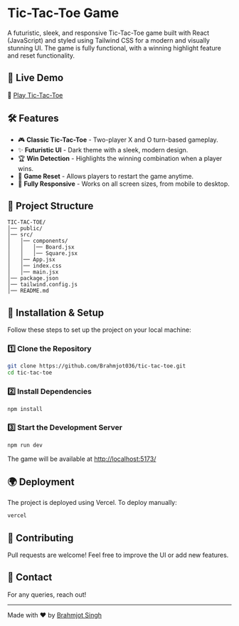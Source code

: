 # Tic-Tac-Toe Game

A futuristic, sleek, and responsive Tic-Tac-Toe game built with React (JavaScript) and styled using Tailwind CSS for a modern and visually stunning UI. The game is fully functional, with a winning highlight feature and reset functionality.

## 🚀 Live Demo

🔗 [Play Tic-Tac-Toe](https://tic-tac-toe-lilac-beta.vercel.app/)

## 🛠 Features

- 🎮 **Classic Tic-Tac-Toe** - Two-player X and O turn-based gameplay.
- ✨ **Futuristic UI** - Dark theme with a sleek, modern design.
- 🏆 **Win Detection** - Highlights the winning combination when a player wins.
- 🔄 **Game Reset** - Allows players to restart the game anytime.
- 📱 **Fully Responsive** - Works on all screen sizes, from mobile to desktop.

## 📂 Project Structure

```
TIC-TAC-TOE/
│── public/
│── src/
│   │── components/
│   │   │── Board.jsx
│   │   │── Square.jsx
│   │── App.jsx
│   │── index.css
│   │── main.jsx
│── package.json
│── tailwind.config.js
│── README.md
```

## 🚀 Installation & Setup

Follow these steps to set up the project on your local machine:

### 1️⃣ Clone the Repository

```sh
git clone https://github.com/Brahmjot036/tic-tac-toe.git
cd tic-tac-toe
```

### 2️⃣ Install Dependencies

```sh
npm install
```

### 3️⃣ Start the Development Server

```sh
npm run dev
```

The game will be available at [http://localhost:5173/](http://localhost:5173/)

## 🌍 Deployment

The project is deployed using Vercel. To deploy manually:

```sh
vercel
```

## 🤝 Contributing

Pull requests are welcome! Feel free to improve the UI or add new features.

## 📧 Contact

For any queries, reach out!

---

Made with ❤️ by [Brahmjot Singh](https://github.com/Brahmjot036)
